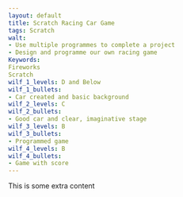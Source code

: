 ```yaml
---
layout: default
title: Scratch Racing Car Game
tags: Scratch 
walt:
- Use multiple programmes to complete a project
- Design and programme our own racing game
Keywords:
Fireworks
Scratch
wilf_1_levels: D and Below
wilf_1_bullets:
- Car created and basic background
wilf_2_levels: C
wilf_2_bullets:
- Good car and clear, imaginative stage
wilf_3_levels: B
wilf_3_bullets:
- Programmed game
wilf_4_levels: B
wilf_4_bullets:
- Game with score
---
```


This is some extra content
